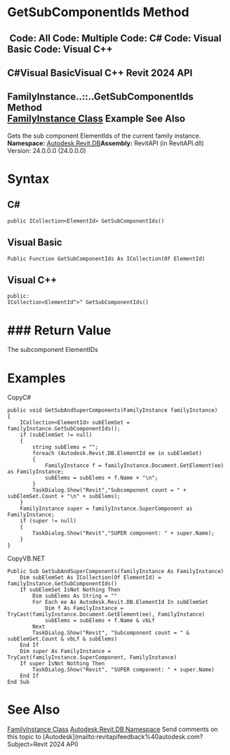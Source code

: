 # GetSubComponentIds Method

﻿
 Code: All Code: Multiple Code: C# Code: Visual Basic Code: Visual C++   
---  
C#Visual BasicVisual C++
Revit 2024 API  
---  
FamilyInstance..::..GetSubComponentIds Method   
[FamilyInstance Class](0d2231f8-91e6-794f-92ae-16aad8014b27.md "FamilyInstance Class") Example See Also  
---  
Gets the sub component ElementIds of the current family instance.
**Namespace:** [Autodesk.Revit.DB](87546ba7-461b-c646-cbb1-2cb8f5bff8b2.md "Autodesk.Revit.DB Namespace")**Assembly:** RevitAPI (in RevitAPI.dll) Version: 24.0.0.0 (24.0.0.0)
# Syntax
C#  
---  
```text
public ICollection<ElementId> GetSubComponentIds()
```
  
Visual Basic  
---  
```text
Public Function GetSubComponentIds As ICollection(Of ElementId)
```
  
Visual C++  
---  
```text
public:
ICollection<ElementId^>^ GetSubComponentIds()
```
  
# ### Return Value
The subcomponent ElementIDs
# Examples
CopyC#
```text
public void GetSubAndSuperComponents(FamilyInstance familyInstance)
{
    ICollection<ElementId> subElemSet = familyInstance.GetSubComponentIds();
    if (subElemSet != null)
    {
        string subElems = "";
        foreach (Autodesk.Revit.DB.ElementId ee in subElemSet)
        {
            FamilyInstance f = familyInstance.Document.GetElement(ee) as FamilyInstance;
            subElems = subElems + f.Name + "\n";
        }
        TaskDialog.Show("Revit","Subcomponent count = " + subElemSet.Count + "\n" + subElems);
    }
    FamilyInstance super = familyInstance.SuperComponent as FamilyInstance;
    if (super != null)
    {
        TaskDialog.Show("Revit","SUPER component: " + super.Name);
    }
}
```

CopyVB.NET
```text
Public Sub GetSubAndSuperComponents(familyInstance As FamilyInstance)
    Dim subElemSet As ICollection(Of ElementId) = familyInstance.GetSubComponentIds()
    If subElemSet IsNot Nothing Then
        Dim subElems As String = ""
        For Each ee As Autodesk.Revit.DB.ElementId In subElemSet
            Dim f As FamilyInstance = TryCast(familyInstance.Document.GetElement(ee), FamilyInstance)
            subElems = subElems + f.Name & vbLf
        Next
        TaskDialog.Show("Revit", "Subcomponent count = " & subElemSet.Count & vbLf & subElems)
    End If
    Dim super As FamilyInstance = TryCast(familyInstance.SuperComponent, FamilyInstance)
    If super IsNot Nothing Then
        TaskDialog.Show("Revit", "SUPER component: " + super.Name)
    End If
End Sub
```

# See Also
[FamilyInstance Class](0d2231f8-91e6-794f-92ae-16aad8014b27.md "FamilyInstance Class")
[Autodesk.Revit.DB Namespace](87546ba7-461b-c646-cbb1-2cb8f5bff8b2.md "Autodesk.Revit.DB Namespace")
Send comments on this topic to [Autodesk](mailto:revitapifeedback%40autodesk.com?Subject=Revit 2024 API)